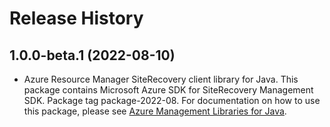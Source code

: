 # Release History

## 1.0.0-beta.1 (2022-08-10)

- Azure Resource Manager SiteRecovery client library for Java. This package contains Microsoft Azure SDK for SiteRecovery Management SDK.  Package tag package-2022-08. For documentation on how to use this package, please see [Azure Management Libraries for Java](https://aka.ms/azsdk/java/mgmt).
